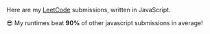 Here are my [LeetCode](https://leetcode.com/) submissions, written in JavaScript.

😎 My runtimes beat **90%** of other javascript submissions in average!
